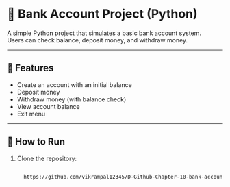 # 🏦 Bank Account Project (Python)

A simple Python project that simulates a basic bank account system.  
Users can check balance, deposit money, and withdraw money.

---

## 📌 Features
- Create an account with an initial balance
- Deposit money
- Withdraw money (with balance check)
- View account balance
- Exit menu

---

## 🚀 How to Run
1. Clone the repository:
   ```bash
 
     https://github.com/vikrampal12345/D-Github-Chapter-10-bank-account1.py

